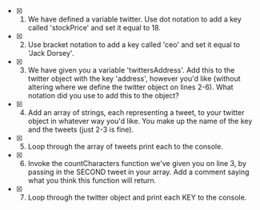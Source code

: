 
* [X] 1. We have defined a variable twitter. Use dot notation to add a key called 'stockPrice' and set it equal to 18.

* [X] 2. Use bracket notation to add a key called 'ceo' and set it equal to 'Jack Dorsey'.

* [X] 3. We have given you a variable 'twittersAddress'. Add this to the twitter object with the key 'address', however you'd like (without altering where we define the twitter object on lines 2-6). What notation did you use to add this to the object?

* [X] 4. Add an array of strings, each representing a tweet, to your twitter object in whatever way you'd like. You make up the name of the key and the tweets (just 2-3 is fine).

* [X] 5. Loop through the array of tweets print each to the console.

* [X] 6. Invoke the countCharacters function we've given you on line 3, by passing in the SECOND tweet in your array. Add a comment saying what you think this function will return.

* [X] 7. Loop through the twitter object and print each KEY to the console.


